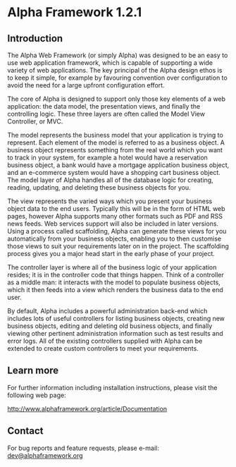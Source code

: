 Alpha Framework 1.2.1
=====================

Introduction
------------

The Alpha Web Framework (or simply Alpha) was designed to be an easy to use web application framework, which is capable of supporting a wide variety of web applications. The key principal of the Alpha design ethos is to keep it simple, for example by favouring convention over configuration to avoid the need for a large upfront configuration effort.

The core of Alpha is designed to support only those key elements of a web application: the data model, the presentation views, and finally the controlling logic. These three layers are often called the Model View Controller, or MVC.

The model represents the business model that your application is trying to represent. Each element of the model is referred to as a business object. A business object represents something from the real world which you want to track in your system, for example a hotel would have a reservation business object, a bank would have a mortgage application business object, and an e-commerce system would have a shopping cart business object. The model layer of Alpha handles all of the database logic for creating, reading, updating, and deleting these business objects for you.

The view represents the varied ways which you present your business object data to the end users. Typically this will be in the form of HTML web pages, however Alpha supports many other formats such as PDF and RSS news feeds. Web services support will also be included in later versions. Using a process called scaffolding, Alpha can generate these views for you automatically from your business objects, enabling you to then customise those views to suit your requirements later on in the project. The scaffolding process gives you a major head start in the early phase of your project.

The controller layer is where all of the business logic of your application resides; it is in the controller code that things happen. Think of a controller as a middle man: it interacts with the model to populate business objects, which it then feeds into a view which renders the business data to the end user.

By default, Alpha includes a powerful administration back-end which includes lots of useful controllers for listing business objects, creating new business objects, editing and deleting old business objects, and finally viewing other pertinent administration information such as test results and error logs. All of the existing controllers supplied with Alpha can be extended to create custom controllers to meet your requirements.

Learn more
----------

For further information including installation instructions, please visit the following web page:

http://www.alphaframework.org/article/Documentation

Contact
-------

For bug reports and feature requests, please e-mail: dev@alphaframework.org